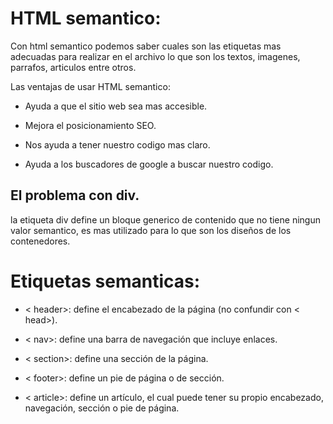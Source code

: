 # HTML semantico:

Con html semantico podemos saber cuales son las etiquetas mas adecuadas para realizar en el archivo lo que son los textos, imagenes, parrafos, articulos entre otros.

Las ventajas de usar HTML semantico:

* Ayuda a que el sitio web sea mas accesible.

* Mejora el posicionamiento SEO.

* Nos ayuda a tener nuestro codigo mas claro.

* Ayuda a los buscadores de google a buscar nuestro codigo.

## El problema con div.

la etiqueta div define un bloque generico de contenido que no tiene ningun valor semantico, es mas utilizado para lo que son los diseños de los contenedores.

# Etiquetas semanticas:

* < header>: define el encabezado de la página (no confundir con < head>).

* < nav>: define una barra de navegación que incluye enlaces.

* < section>: define una sección de la página.

* < footer>: define un pie de página o de sección.

* < article>: define un artículo, el cual puede tener su propio encabezado, navegación, sección o pie de página.

